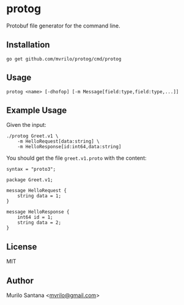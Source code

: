 # protog

Protobuf file generator for the command line.

## Installation

```
go get github.com/mvrilo/protog/cmd/protog
```

## Usage

```
protog <name> [-dhofop] [-m Message[field:type,field:type,...]]
```

## Example Usage

Given the input:

```
./protog Greet.v1 \
    -m HelloRequest[data:string] \
    -m HelloResponse[id:int64,data:string]
```

You should get the file `greet.v1.proto` with the content:

```
syntax = "proto3";

package Greet.v1;

message HelloRequest {
	string data = 1;
}

message HelloResponse {
	int64 id = 1;
	string data = 2;
}
```

## License

MIT

## Author

Murilo Santana <<mvrilo@gmail.com>>
